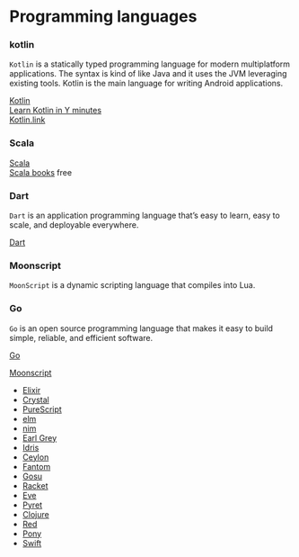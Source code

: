 # Programming languages

### kotlin
`Kotlin` is a statically typed programming language for modern multiplatform applications.
The syntax is kind of like Java and it uses the JVM leveraging existing tools. Kotlin
is the main language for writing Android applications.

[Kotlin](http://kotlinlang.org/)  
[Learn Kotlin in Y minutes](https://learnxinyminutes.com/docs/kotlin/)  
[Kotlin.link](https://kotlin.link/)



### Scala

[Scala](http://www.scala-lang.org/)  
[Scala books](http://underscore.io/books/) free



### Dart  
`Dart` is an application programming language that’s easy to learn, easy to scale, and deployable everywhere. 

[Dart](https://www.dartlang.org/)

### Moonscript
`MoonScript` is a dynamic scripting language that compiles into Lua.  

### Go
`Go` is an open source programming language that makes it easy to build simple, reliable, and efficient software. 

[Go](https://golang.org/)  

[Moonscript](http://moonscript.org/)

* [Elixir](http://elixir-lang.org/)
* [Crystal](https://crystal-lang.org/)
* [PureScript](http://www.purescript.org/)
* [elm](http://elm-lang.org/)
* [nim](http://nim-lang.org/)
* [Earl Grey](http://www.earl-grey.io/)
* [Idris](http://www.idris-lang.org/)
* [Ceylon](https://ceylon-lang.org/)
* [Fantom](http://fantom.org/)
* [Gosu](http://gosu-lang.github.io/)
* [Racket](http://racket-lang.org/)
* [Eve](http://witheve.com/)
* [Pyret](http://www.pyret.org/)
* [Clojure](http://clojure.org/)
* [Red](http://www.red-lang.org/)  
* [Pony](http://www.ponylang.org/)
* [Swift](https://swift.org/)
